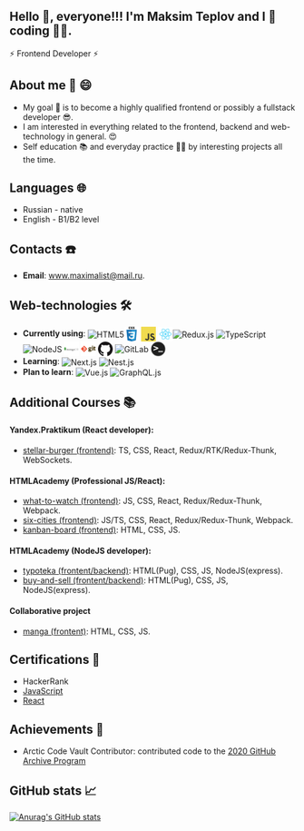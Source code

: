 ## Hello :wave:, everyone!!! I'm Maksim Teplov and I :yellow_heart: coding 👨‍💻.
:zap: Frontend Developer :zap:

## About me :metal: :smile:
 - My goal :dart: is to become a highly qualified frontend or possibly a fullstack developer :sunglasses:. 
 - I am interested in everything related to the frontend, backend and web-technology in general. :heart_eyes:
 - Self education :books: and everyday practice 👨‍💻 by interesting projects all the time.

## Languages :globe_with_meridians:
- Russian - native
- English - B1/B2 level

## Contacts :telephone:
- **Email**: www.maximalist@mail.ru.

## Web-technologies 🛠️
- **Currently using**: <img align="center" alt="HTML5" width="26px" src="https://upload.wikimedia.org/wikipedia/commons/thumb/6/61/HTML5_logo_and_wordmark.svg/1920px-HTML5_logo_and_wordmark.svg.png" /><img align="center" alt="CSS3" width="26px" src="https://raw.githubusercontent.com/github/explore/80688e429a7d4ef2fca1e82350fe8e3517d3494d/topics/css/css.png" />  <img align="center" alt="JavaScript" width="26px" src="https://raw.githubusercontent.com/github/explore/80688e429a7d4ef2fca1e82350fe8e3517d3494d/topics/javascript/javascript.png" /> <img align="center" alt="React.js" width="26px" src="https://raw.githubusercontent.com/github/explore/80688e429a7d4ef2fca1e82350fe8e3517d3494d/topics/react/react.png" /><img align="center" alt="Redux.js" width="26px" src="https://w7.pngwing.com/pngs/359/414/png-transparent-redux-react-javascript-angular-cascading-style-sheets-github-purple-violet-text.png" /> <img align="center" alt="TypeScript" width="26px" src="https://www.bryntum.com/wp-content/uploads/2019/03/ts.png" /> <img align="center" alt="NodeJS" width="26px" src="https://polyakovdmitriy.ru/wp-content/uploads/2019/05/nodejs.png.pagespeed.ce_.9zN9M5IW0F.png" /> <img align="center" alt="MongoDB" width="26px" src="https://raw.githubusercontent.com/github/explore/80688e429a7d4ef2fca1e82350fe8e3517d3494d/topics/mongodb/mongodb.png" /> <img align="center" alt="Git" width="26px" src="https://raw.githubusercontent.com/github/explore/80688e429a7d4ef2fca1e82350fe8e3517d3494d/topics/git/git.png" /> <img align="center" alt="GitHub" width="26px" src="https://raw.githubusercontent.com/github/explore/78df643247d429f6cc873026c0622819ad797942/topics/github/github.png" /> <img align="center" alt="GitLab" width="26px" src="https://gitlab.com/uploads/-/system/group/avatar/9970/logo-extra-whitespace.png" /> <img align="center" alt="Terminal" width="26px" src="https://raw.githubusercontent.com/github/explore/80688e429a7d4ef2fca1e82350fe8e3517d3494d/topics/terminal/terminal.png" />
- **Learning**: <img align="center" alt="Next.js" width="26px" src="https://upload.wikimedia.org/wikipedia/commons/thumb/8/8e/Nextjs-logo.svg/1200px-Nextjs-logo.svg.png" /> <img align="center" alt="Nest.js" width="26px" src="https://habrastorage.org/getpro/habr/post_images/d11/98b/ac8/d1198bac8e4ced0d89d5e5983061f418.png" /> 
 - **Plan to learn**: <img align="center" alt="Vue.js" width="26px" src="https://fiverr-res.cloudinary.com/t_profile_original,q_auto,f_auto/attachments/profile/photo/0b6b74c39ee4ce6a3863ad421c10ce19-1510918569523/22986107-7432-4a41-81af-52579c917eec.png" /> <img align="center" alt="GraphQL.js" width="26px" src="https://upload.wikimedia.org/wikipedia/commons/thumb/1/17/GraphQL_Logo.svg/400px-GraphQL_Logo.svg.png" /> 

## Additional Courses :books:
#### Yandex.Praktikum (React developer):
- [stellar-burger (frontend)](https://github.com/massimoteplovsky/react-burger): TS, CSS, React, Redux/RTK/Redux-Thunk, WebSockets.
#### HTMLAcademy (Professional JS/React):
- [what-to-watch (frontend)](https://github.com/massimoteplovsky/61709-what-to-watch-3): JS, CSS, React, Redux/Redux-Thunk, Webpack.
- [six-cities (frontend)](https://github.com/massimoteplovsky/61709-six-cities-3): JS/TS, CSS, React, Redux/Redux-Thunk, Webpack.
- [kanban-board (frontend)](https://github.com/massimoteplovsky/kanban): HTML, CSS, JS.
#### HTMLAcademy (NodeJS developer):
- [typoteka (frontent/backend)](https://github.com/massimoteplovsky/61709-typoteka-3): HTML(Pug), CSS, JS, NodeJS(express).
- [buy-and-sell (frontent/backend)](https://github.com/massimoteplovsky/61709-buy-and-sell-3): HTML(Pug), CSS, JS, NodeJS(express).
#### Collaborative project
 - [manga (frontent)](https://manga24.ru): HTML, CSS, JS.

## Certifications 📜
 - HackerRank
  - [JavaScript](https://www.hackerrank.com/certificates/98ea15126cc1)
  - [React](https://www.hackerrank.com/certificates/14d8b0c6d5ef)

## Achievements 🎉
- Arctic Code Vault Contributor: contributed code to the [2020 GitHub Archive Program](https://archiveprogram.github.com/)
 
## GitHub stats  📈
[![Anurag's GitHub stats](https://github-readme-stats.vercel.app/api?username=massimoteplovsky)](https://github.com/anuraghazra/github-readme-stats)
